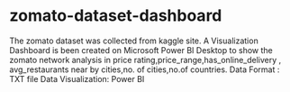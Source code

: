# zomato-dataset-dashboard
The zomato dataset was collected from kaggle site. 
A Visualization Dashboard is been created on Microsoft Power BI Desktop 
to show the zomato network analysis in price rating,price_range,has_online_delivery , avg_restaurants near by cities,no. of cities,no.of countries. 
Data Format : TXT file 
Data Visualization: Power BI

